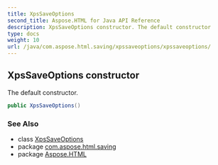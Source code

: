 ```yaml
---
title: XpsSaveOptions
second_title: Aspose.HTML for Java API Reference
description: XpsSaveOptions constructor. The default constructor
type: docs
weight: 10
url: /java/com.aspose.html.saving/xpssaveoptions/xpssaveoptions/
---
```

## XpsSaveOptions constructor

The default constructor.

```java
public XpsSaveOptions()
```

### See Also

* class [XpsSaveOptions](../)
* package [com.aspose.html.saving](../../../com.aspose.html.saving/)
* package [Aspose.HTML](../../../)
